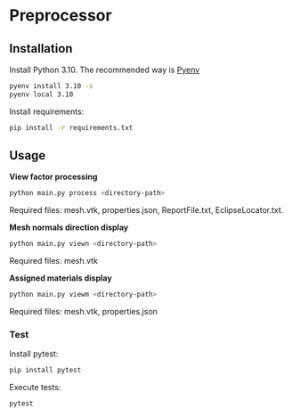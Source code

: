 # Preprocessor



## Installation

Install Python 3.10.  The recommended way is  [Pyenv](https://github.com/pyenv/pyenv)

```bash
pyenv install 3.10 -s
pyenv local 3.10
```
Install requirements:

```bash
pip install -r requirements.txt
```



## Usage



**View factor processing**

```bash
python main.py process <directory-path>
```

Required files: mesh.vtk, properties.json, ReportFile.txt, EclipseLocator.txt.



**Mesh normals direction display**

```bash
python main.py viewn <directory-path>
```

Required files: mesh.vtk



**Assigned materials display**

```bash
python main.py viewm <directory-path>
```

Required files: mesh.vtk, properties.json



### Test

Install pytest:

```bash
pip install pytest
```

Execute tests:

```bash
pytest
```
